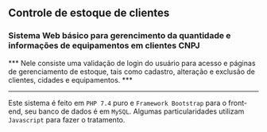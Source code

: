 ## Controle de estoque de clientes

### Sistema Web básico para gerencimento da quantidade e informações de equipamentos em clientes CNPJ

*** Nele consiste uma validação de login do usuário para acesso e páginas de gerenciamento de estoque, tais como cadastro, alteração e exclusão de clientes, cidades e equipamentos. ***

___

Este sistema é feito em `PHP 7.4` puro e `Framework Bootstrap` para o front-end, seu banco de dados é em `MySQL`. Algumas particularidades utilizam `Javascript` para fazer o tratamento.


